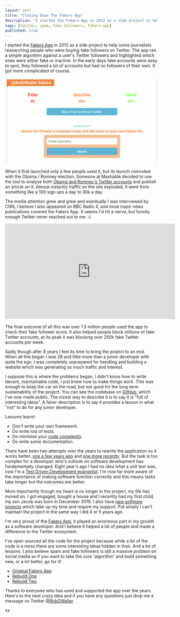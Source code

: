 ```yaml
---
layout: post
title: "Closing Down The Fakers App"
description: "I started the Fakers App in 2012 as a side project to help some journalists researching people who were buying fake followers on Twitter."
tags: [twitter, spam, fake followers, fakers app]
published: true
--- 
```

I started the [Fakers App](https://fakers.statuspeople.com) in 2012 as a side project to help some journalists researching people who were buying fake followers on Twitter. The app ran a simple algorithm against a user's Twitter followers and highlighted which ones were either fake or inactive. In the early days fake accounts were easy to spot, they followed a lot of accounts but had no followers of their own. It got more complicated of course.

<img src="/assets/img/fakers-screenshot.png" />

When it first launched only a few people used it, but its launch coincided with the Obama / Romney election. Someone at Mashable decided to use the tool to analyse both [Obama and Romney's Twitter accounts](https://mashable.com/2012/08/24/obama-has-13-million-fake-twitter-followers-report/) and publish an article on it. Almost instantly traffic on the site exploded, it went from something like a 100 sign ups a day to 30k a day.

The media attention grew and grew and eventually I was interviewed by CNN, I believe I also appeared on BBC Radio 4, and most major news publications covered the Fakers App. It seems I'd hit a nerve, but funnily enough Twitter never reached out to me. :(

<iframe width="560" height="315" src="https://www.youtube.com/embed/CFZyxNbkv5k" frameborder="0" allow="accelerometer; autoplay; encrypted-media; gyroscope; picture-in-picture" allowfullscreen></iframe>

The final outcome of all this was over 1.5 million people used the app to check their fake follower score. It also helped people block millions of fake Twitter accounts, at its peak it was blocking over 250k fake Twitter accounts per week.

Sadly though after 8 years I feel its time to bring the project to an end. When all this began I was 28 and little more than a junior developer with quite the ego. I was completely unprepared for handling and building a website which was generating so much traffic and interest. 

I suppose this is where the problems began, I didn't know how to write decent, maintainable code, I just knew how to make things work. This was enough to keep the car on the road, but not good for the long term sustainability of the project. You can see the codebase on [GitHub](), which I've now made public. The nicest way to describe it is to say it is "full of interesting ideas". A fairer description is to say it provides a lesson in what "not" to do for any junior developer.

Lessons learnt:
- Don't write your own framework.
- Do write lots of tests.
- Do minimise your [code complexity](https://en.wikipedia.org/wiki/Cyclomatic_complexity).
- Do write some documentation.

There have been two attempts over the years to rewrite the application so it works better, [one a few years ago]() and [one more recently](). But the task is too complex for a developer who's outlook on software development has fundamentally changed. Eight year's ago I had no idea what a unit test was, now I'm a [Test Driven Development evangelist](https://en.wikipedia.org/wiki/Test-driven_development). I'm now far more aware of the importance of making software function correctly and this means tasks take longer but the outcomes are better.

More importantly though my heart is no longer in the project, my life has moved on. I got engaged, bought a house and I recently had my first child, my son Jacob was born in December 2019. I also have [new software projects](https://github.com/RobDWaller/ReallySimpleJWT) which take up my time and require my support. Put simply I can't maintain the project in the same way I did 4 or 5 years ago.

I'm very proud of the [Fakers App](https://fakers.statuspeople.com), it played an enormous part in my growth as a software developer. And I believe it helped a lot of people and made a difference to the Twitter ecosystem.

I've open sourced all the code for the project because while a lot of the code is a mess there are some interesting ideas hidden in their. And a lot of lessons. I also believe spam and fake followers is still a massive problem on social media so if you want to take the core 'algorithm' and build something new, or a lot better, go for it!

- [Original Fakers App]()
- [Rebuild One]()
- [Rebuild Two]()

Thanks to everyone who has used and supported the app over the years. Here's to the next crazy idea and if you have any questions just drop me a message on Twitter [@RobDWaller](https://twitter.com/RobDWaller).

xx